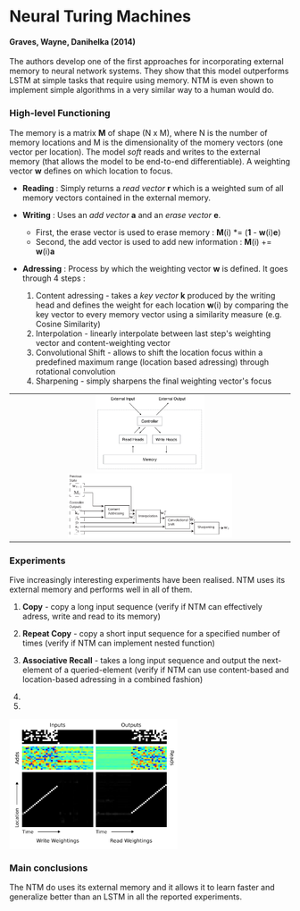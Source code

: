 # Neural Turing Machines
#### Graves, Wayne, Danihelka (2014)

The authors develop one of the first approaches for incorporating external memory to neural network systems. They show that this model outperforms LSTM at simple tasks that require using memory. NTM is even shown to implement simple algorithms in a very similar way to a human would do.

### High-level Functioning

The memory is a matrix **M** of shape (N x M), where N is the number of memory locations and M is the dimensionality of the momery vectors (one vector per location). The model *soft* reads and writes to the external memory (that allows the model to be end-to-end differentiable). A weighting vector **w** defines on which location to focus.

* **Reading** : Simply returns a *read vector* **r** which is a weighted sum of all memory vectors contained in the external memory.

* **Writing** : Uses an *add vector* **a** and an *erase vector* **e**. 
	* First, the erase vector is used to erase memory : **M**(i) *= (**1** - **w**(i)**e**)
	* Second, the add vector is used to add new information : **M**(i) += **w**(i)**a**

* **Adressing** : Process by which the weighting vector **w** is defined. It goes through 4 steps :
	1. Content adressing - takes a *key vector* **k** produced by the writing head and defines the weight for each location **w**(i) by comparing the key vector to every memory vector using a similarity measure (e.g. Cosine Similarity)
	2. Interpolation - linearly interpolate between last step's weighting vector and content-weighting vector
	3. Convolutional Shift - allows to shift the location focus within a predefined maximum range (location based adressing) through rotational convolution
	4. Sharpening - simply sharpens the final weighting vector's focus


<center>
<table>
	<tr>
		<td>
			<center>
			<img src="architecture.PNG" width="40%">
			<img src="adressing.PNG" width="60%">
			</center>
		</td>
	</tr>
</table>
</center>


### Experiments

Five increasingly interesting experiments have been realised. NTM uses its external memory and performs well in all of them.

1. **Copy** - copy a long input sequence (verify if NTM can effectively adress, write and read to its memory)

2. **Repeat Copy** - copy a short input sequence for a specified number of times (verify if NTM can implement nested function)

3. **Associative Recall** - takes a long input sequence and output the next-element of a queried-element (verify if NTM can use content-based and location-based adressing in a combined fashion)

4. 

5. 


<img src="copy_process.PNG" width="60%" align="middle">

### Main conclusions

The NTM do uses its external memory and it allows it to learn faster and generalize better than an LSTM in all the reported experiments.
